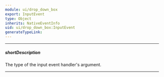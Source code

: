 ```yaml
---
module: ui/drop_down_box
export: InputEvent
type: Object
inherits: NativeEventInfo
uid: ui/drop_down_box:InputEvent
generateTypeLink: 
---
```

---
##### shortDescription
The type of the input event handler's argument.

---
<!-- Description goes here -->